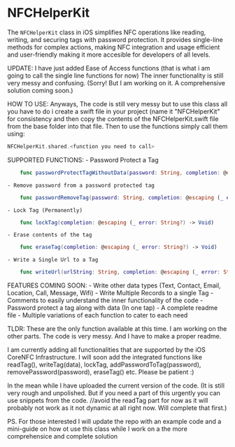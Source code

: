 # NFCHelperKit
The `NFCHelperKit` class in iOS simplifies NFC operations like reading, writing, and securing tags with password protection. It provides single-line methods for complex actions, making NFC integration and usage efficient and user-friendly making it more accesible for developers of all levels. 

UPDATE: I have just added Ease of Access functions (that is what i am going to call the single line functions for now) The inner functionality is still very messy and confusing. (Sorry! But I am working on it. A comprehensive solution coming soon.)
    
HOW TO USE: Anyways, The code is still very messy but to use this class all you have to do i create a swift file in your project (name it "NFCHelperKit" for consistency and then copy the contents of the NFCHelperKit.swift file from the base folder into that file. Then to use the functions simply call them using:
```swift
NFCHelperKit.shared.<function you need to call>
```

SUPPORTED FUNCTIONS: 
    - Password Protect a Tag
```swift
    func passwordProtectTagWithoutData(password: String, completion: @escaping (_ error: String?) -> Void)
```
    - Remove password from a password protected tag
```swift
    func passwordRemoveTag(password: String, completion: @escaping (_ error: String?) -> Void)
```
    - Lock Tag (Permanently)
```swift
    func lockTag(completion: @escaping (_ error: String?) -> Void)
```
    - Erase contents of the tag
```swift
    func eraseTag(completion: @escaping (_ error: String?) -> Void)
```
    - Write a Single Url to a Tag
```swift
    func writeUrl(urlString: String, completion: @escaping (_ error: String?) -> Void)
```

FEATURES COMING SOON:
    - Write other data types (Text, Contact, Email, Location, Call, Message, Wifi)
    - Write Multiple Records to a single Tag
    - Comments to easily understand the inner functionality of the code
    - Password protect a tag along with data (In one tap)
    - A complete readme file
    - Multiple variations of each function to cater to each need
    
TLDR: These are the only function available at this time. I am working on the other parts. The code is very messy. And I have to make a proper readme.


I am currently adding all functionalities that are supported by the iOS CoreNFC Infrastructure. I will soon add the integrated functions like readTag(), writeTag(data), lockTag, addPasswordToTag(password), removePassword(password), eraseTag() etc. Please be patient :)

In the mean while I have uploaded the current version of the code. (It is still very rough and unpolished. But if you need a part of this urgently you can use snippets from the code. //avoid the readTag part for now as it will probably not work as it not dynamic at all right now. Will complete that first.) 

PS. For those interested I will update the repo with an example code and a mini-guide on how ot use this class while I work on a the more comprehensice and complete solution
